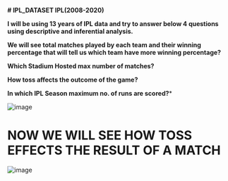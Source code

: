 ****# IPL_DATASET
IPL(2008-2020)****



**I will be using 13 years of IPL data and try to answer below 4 questions using descriptive and inferential analysis.**

**We will see total matches played by each team and their winning percentage that will tell us which team have more winning percentage?**

**Which Stadium Hosted max number of matches?**

**How toss affects the outcome of the game?**

**In which IPL Season maximum no. of runs are scored?***







![image](https://github.com/Swati-Latta/IPL_DATASET/assets/134490572/5b490c6f-1739-4fb5-b6f5-3293e5c55192)


# NOW WE WILL SEE HOW TOSS EFFECTS THE RESULT OF A MATCH
![image](https://github.com/Swati-Latta/IPL_DATASET/assets/134490572/744898a6-9590-4233-bf65-f30286122a9a)
